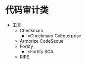 # 代码审计类

* 工具
  * Checkmarx
    * =Checkmarx CxEnterprise
  * Armorize CodeSecue
  * Fortify
    * =Fortify SCA
  * RIPS